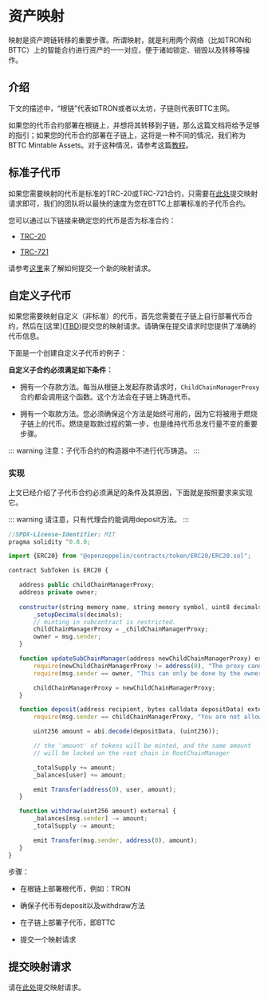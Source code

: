 # 资产映射

映射是资产跨链转移的重要步骤。所谓映射，就是利用两个网络（比如TRON和BTTC）上的智能合约进行资产的一一对应，便于诸如锁定、销毁以及转移等操作。

## 介绍

下文的描述中，“根链”代表如TRON或者以太坊，子链则代表BTTC主网。

如果您的代币合约部署在根链上，并想将其转移到子链，那么这篇文档将给予足够的指引；如果您的代币合约部署在子链上，这将是一种不同的情况，我们称为BTTC Mintable Assets。对于这种情况，请参考这篇[教程](mintable.md)。

## 标准子代币

如果您需要映射的代币是标准的TRC-20或TRC-721合约，只需要在[此处](TBD)提交映射请求即可，我们的团队将以最快的速度为您在BTTC上部署标准的子代币合约。

您可以通过以下链接来确定您的代币是否为标准合约：

+ [TRC-20](https://github.com/tronprotocol/TIPs/blob/master/tip-20.md)

+ [TRC-721](https://github.com/tronprotocol/tips/blob/master/tip-721.md)

请参考[这里](TBD)来了解如何提交一个新的映射请求。

## 自定义子代币

如果您需要映射自定义（非标准）的代币，首先您需要在子链上自行部署代币合约，然后在[这里](<span style="text-decoration:underline;">TBD</span>)提交您的映射请求。请确保在提交请求时您提供了准确的代币信息。

下面是一个创建自定义子代币的例子：

**自定义子合约必须满足如下条件：**

+ 拥有一个存款方法。每当从根链上发起存款请求时，`ChildChainManagerProxy`合约都会调用这个函数。这个方法会在子链上铸造代币。

+ 拥有一个取款方法。您必须确保这个方法是始终可用的，因为它将被用于燃烧子链上的代币。燃烧是取款过程的第一步，也是维持代币总发行量不变的重要步骤。

::: warning
注意：子代币合约的构造器中不进行代币铸造。
:::

### 实现

上文已经介绍了子代币合约必须满足的条件及其原因，下面就是按照要求来实现它。

::: warning
请注意，只有代理合约能调用deposit方法。
:::

```js
//SPDX-License-Identifier: MIT
pragma solidity ^0.8.0;

import {ERC20} from "@openzeppelin/contracts/token/ERC20/ERC20.sol";

contract SubToken is ERC20 {

   address public childChainManagerProxy;
   address private owner;
  
   constructor(string memory name, string memory symbol, uint8 decimals, address _childChainManagerProxy) public ERC20(name, symbol) {
       _setupDecimals(decimals);
       // minting in subcontract is restricted.
       childChainManagerProxy = _childChainManagerProxy;
       owner = msg.sender;
   }

   function updateSubChainManager(address newChildChainManagerProxy) external {
       require(newChildChainManagerProxy != address(0), "The proxy cannot be the blackhole.");
       require(msg.sender == owner, "This can only be done by the owner.");

       childChainManagerProxy = newChildChainManagerProxy;
   }

   function deposit(address recipient, bytes calldata depositData) external {
       require(msg.sender == childChainManagerProxy, "You are not allowed.");

       uint256 amount = abi.decode(depositData, (uint256));

       // the 'amount' of tokens will be minted, and the same amount
       // will be locked on the root chain in RootChainManager

       _totalSupply += amount;
       _balances[user] += amount;

       emit Transfer(address(0), user, amount);
   }

   function withdraw(uint256 amount) external {
       _balances[msg.sender] -= amount;
       _totalSupply -= amount;

       emit Transfer(msg.sender, address(0), amount);
   }
}
```

步骤：

+ 在根链上部署根代币，例如：TRON

+ 确保子代币有deposit以及withdraw方法

+ 在子链上部署子代币，即BTTC

+ 提交一个映射请求

## 提交映射请求

请在[此处](TBD)提交映射请求。
